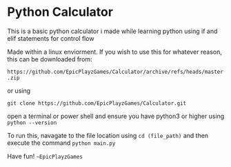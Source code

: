 # Python Calculator
This is a basic python calculator i made while learning python using if and elif statements for control flow

Made within a linux enviorment. If you wish to use this for whatever reason, this can be downloaded from:

`https://github.com/EpicPlayzGames/Calculator/archive/refs/heads/master.zip`

or using 

`git clone https://github.com/EpicPlayzGames/Calculator.git`

open a terminal or power shell and ensure you have python3 or higher using `python --version`

To run this, navagate to the file location using `cd (file_path)` and then execute the command `python main.py` 

Have fun! `~EpicPlayzGames`
